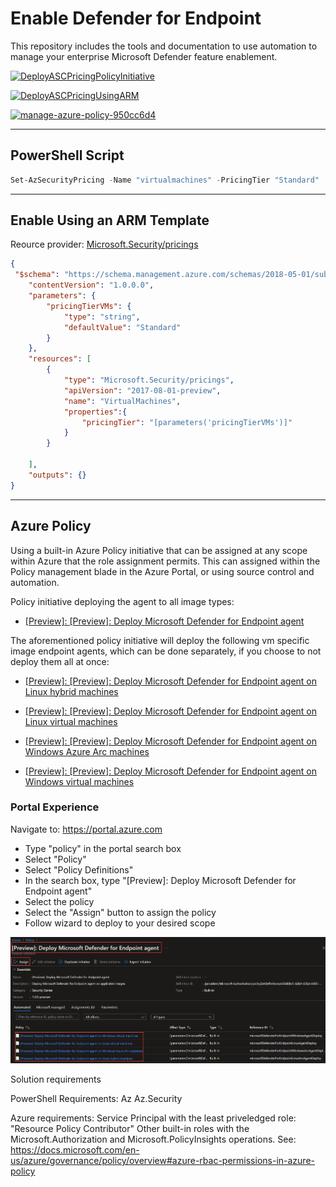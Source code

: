 # Enable Defender for Endpoint

This repository includes the tools and documentation to use automation to manage your enterprise Microsoft Defender feature enablement.

[![DeployASCPricingPolicyInitiative](https://github.com/nanigan/asc-standard-demo/actions/workflows/deployAscSettingsAzurePolicy.yml/badge.svg)](https://github.com/nanigan/asc-standard-demo/actions/workflows/deployAscSettingsAzurePolicy.yml)

[![DeployASCPricingUsingARM](https://github.com/nanigan/asc-standard-demo/actions/workflows/deployAscSettings.yml/badge.svg)](https://github.com/nanigan/asc-standard-demo/actions/workflows/deployAscSettings.yml)

[![manage-azure-policy-950cc6d4](https://github.com/nanigan/asc-standard-demo/actions/workflows/manage-azure-policy-950cc6d4.yml/badge.svg)](https://github.com/nanigan/asc-standard-demo/actions/workflows/manage-azure-policy-950cc6d4.yml)

---

## PowerShell Script

```powershell
Set-AzSecurityPricing -Name "virtualmachines" -PricingTier "Standard"
```
---

## Enable Using an ARM Template 
Reource provider: [Microsoft.Security/pricings](https://docs.microsoft.com/en-us/azure/templates/microsoft.security/pricings?tabs=json)

```json
{
 "$schema": "https://schema.management.azure.com/schemas/2018-05-01/subscriptionDeploymentTemplate.json#",
    "contentVersion": "1.0.0.0",
    "parameters": {
        "pricingTierVMs": {
            "type": "string",
            "defaultValue": "Standard"
        }
    },
    "resources": [
        {
            "type": "Microsoft.Security/pricings",
            "apiVersion": "2017-08-01-preview",
            "name": "VirtualMachines",
            "properties":{
                "pricingTier": "[parameters('pricingTierVMs')]"
            }
        }      
        
    ],
    "outputs": {}
}
```
---
## Azure Policy
Using a built-in Azure Policy initiative that can be assigned at any scope within Azure that the role assignment permits. This can assigned within the Policy management blade in the Azure Portal, or using source control and automation.

Policy initiative deploying the agent to all image types:

- [[Preview]: [Preview]: Deploy Microsoft Defender for Endpoint agent](https://github.com/Azure/azure-policy/blob/master/built-in-policies/policySetDefinitions/Security%20Center/ASC_MicrosoftDefenderForEndpointAgent.json)


The aforementioned policy initiative will deploy the following vm specific image endpoint agents, which can be done separately, if you choose to not deploy them all at once:


- [[Preview]: [Preview]: Deploy Microsoft Defender for Endpoint agent on Linux hybrid machines](https://portal.azure.com/#blade/Microsoft_Azure_Policy/PolicyDetailBlade/definitionId/%2Fproviders%2FMicrosoft.Authorization%2FpolicyDefinitions%2F4eb909e7-6d64-656d-6465-2eeb297a1625)

- [[Preview]: [Preview]: Deploy Microsoft Defender for Endpoint agent on Linux virtual machines](https://portal.azure.com/#blade/Microsoft_Azure_Policy/PolicyDetailBlade/definitionId/%2Fproviders%2FMicrosoft.Authorization%2FpolicyDefinitions%2Fd30025d0-6d64-656d-6465-67688881b632)

- [[Preview]: [Preview]: Deploy Microsoft Defender for Endpoint agent on Windows Azure Arc machines](https://portal.azure.com/#blade/Microsoft_Azure_Policy/PolicyDetailBlade/definitionId/%2Fproviders%2FMicrosoft.Authorization%2FpolicyDefinitions%2F37c043a6-6d64-656d-6465-b362dfeb354a)

- [[Preview]: [Preview]: Deploy Microsoft Defender for Endpoint agent on Windows virtual machines](https://portal.azure.com/#blade/Microsoft_Azure_Policy/PolicyDetailBlade/definitionId/%2Fproviders%2FMicrosoft.Authorization%2FpolicyDefinitions%2F1ec9c2c2-6d64-656d-6465-3ec3309b8579)


### Portal Experience
Navigate to: https://portal.azure.com

- Type "policy" in the portal search box
- Select "Policy"
- Select "Policy Definitions"
- In the search box, type "[Preview]: Deploy Microsoft Defender for Endpoint agent"
- Select the policy
- Select the "Assign" button to assign the policy
- Follow wizard to deploy to your desired scope



![alt text](images\policy-initiative-assignment.jpg)



Solution requirements

PowerShell Requirements:
Az
Az.Security

Azure requirements:
Service Principal with the least priveledged role: "Resource Policy Contributor" Other built-in roles with the Microsoft.Authorization and Microsoft.PolicyInsights operations. See: https://docs.microsoft.com/en-us/azure/governance/policy/overview#azure-rbac-permissions-in-azure-policy

